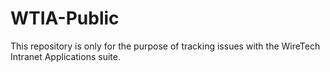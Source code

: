 # WTIA-Public
This repository is only for the purpose of tracking issues with the WireTech Intranet Applications suite. 
